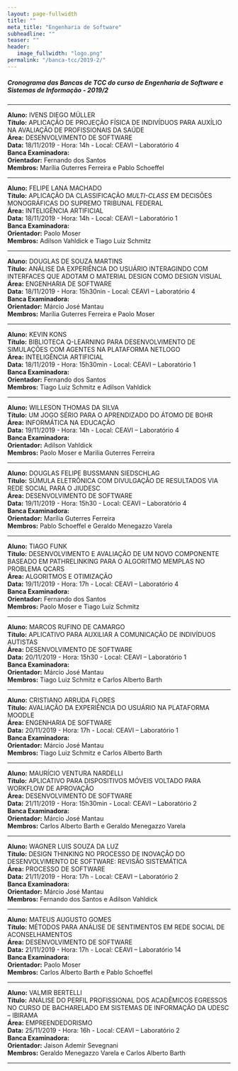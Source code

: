 ```yaml
---
layout: page-fullwidth
title: ""
meta_title: "Engenharia de Software"
subheadline: ""
teaser: ""
header:
   image_fullwidth: "logo.png"
permalink: "/banca-tcc/2019-2/"
---
```


##### **Cronograma das Bancas de TCC do curso de Engenharia de Software e Sistemas de Informação - 2019/2**

<hr>

**Aluno:** IVENS DIEGO MÜLLER
<br>
**Título:** APLICAÇÃO DE PROJEÇÃO FÍSICA DE INDIVÍDUOS PARA AUXÍLIO NA AVALIAÇÃO DE PROFISSIONAIS DA SAÚDE
<br>
**Área:** DESENVOLVIMENTO DE SOFTWARE
<br>
**Data:** 18/11/2019  -  Hora: 14h  - Local: CEAVI – Laboratório 4
<br>
**Banca Examinadora:**
<br>
**Orientador:** Fernando dos Santos
<br>
**Membros:** Marília Guterres Ferreira e Pablo Schoeffel              

<hr>

**Aluno:** FELIPE LANA MACHADO
<br>
**Título:** APLICAÇÃO DA CLASSIFICAÇÃO *MULTI-CLASS* EM DECISÕES MONOGRÁFICAS DO SUPREMO TRIBUNAL FEDERAL
<br>
**Área:** INTELIGÊNCIA ARTIFICIAL
<br>
**Data:** 18/11/2019  -  Hora: 14h  - Local: CEAVI – Laboratório 1
<br>
**Banca Examinadora:**
<br>
**Orientador:** Paolo Moser
<br>
**Membros:** Adilson Vahldick e Tiago Luiz Schmitz 

<hr>

**Aluno:** DOUGLAS DE SOUZA MARTINS
<br>
**Título:** ANÁLISE DA EXPERIÊNCIA DO USUÁRIO INTERAGINDO COM INTERFACES QUE ADOTAM O MATERIAL DESIGN COMO DESIGN VISUAL
<br>
**Área:** ENGENHARIA DE SOFTWARE
<br>
**Data:** 18/11/2019  -  Hora: 15h30nin  - Local: CEAVI – Laboratório 4
<br>
**Banca Examinadora:**
<br>
**Orientador:** Márcio José Mantau
<br>
**Membros:** Marília Guterres Ferreira e Paolo Moser  

<hr>

**Aluno:** KEVIN KONS
<br>
**Título:** BIBLIOTECA Q-LEARNING PARA DESENVOLVIMENTO DE SIMULAÇÕES COM AGENTES NA PLATAFORMA NETLOGO
<br>
**Área:** INTELIGÊNCIA ARTIFICIAL
<br>
**Data:** 18/11/2019  -  Hora: 15h30min  - Local: CEAVI – Laboratório 1
<br>
**Banca Examinadora:**
<br>
**Orientador:** Fernando dos Santos
<br>
**Membros:** Tiago Luiz Schmitz e Adilson Vahldick    

<hr>

**Aluno:** WILLESON THOMAS DA SILVA
<br>
**Título:** UM JOGO SÉRIO PARA O APRENDIZADO DO ÁTOMO DE BOHR
<br>
**Área:** INFORMÁTICA NA EDUCAÇÃO
<br>
**Data:** 19/11/2019  -  Hora: 14h  - Local: CEAVI – Laboratório 4
<br>
**Banca Examinadora:**
<br>
**Orientador:** Adilson Vahldick
<br>
**Membros:** Paolo Moser e Marilia Guterres Ferreira     

<hr>

**Aluno:** DOUGLAS FELIPE BUSSMANN SIEDSCHLAG
<br>
**Título:** SÚMULA ELETRÔNICA COM DIVULGAÇÃO DE RESULTADOS VIA REDE SOCIAL PARA O JIUDESC
<br>
**Área:** DESENVOLVIMENTO DE SOFTWARE
<br>
**Data:** 19/11/2019  -  Hora: 15h30  - Local: CEAVI – Laboratório 4
<br>
**Banca Examinadora:**
<br>
**Orientador:** Marília Guterres Ferreira
<br>
**Membros:** Pablo Schoeffel e Geraldo Menegazzo Varela       

<hr>

**Aluno:** TIAGO FUNK
<br>
**Título:** DESENVOLVIMENTO E AVALIAÇÃO DE UM NOVO COMPONENTE BASEADO EM PATHRELINKING PARA O ALGORITMO MEMPLAS NO PROBLEMA QCARS
<br>
**Área:** ALGORITMOS E OTIMIZAÇÃO
<br>
**Data:** 19/11/2019  -  Hora: 17h  - Local: CEAVI – Laboratório 4
<br>
**Banca Examinadora:**
<br>
**Orientador:** Fernando dos Santos
<br>
**Membros:** Paolo Moser e Tiago Luiz Schmitz      

<hr>

**Aluno:** MARCOS RUFINO DE CAMARGO
<br>
**Título:** APLICATIVO PARA AUXILIAR A COMUNICAÇÃO DE INDIVÍDUOS AUTISTAS
<br>
**Área:** DESENVOLVIMENTO DE SOFTWARE
<br>
**Data:** 20/11/2019  -  Hora: 15h30  - Local: CEAVI – Laboratório 1
<br>
**Banca Examinadora:**
<br>
**Orientador:** Márcio José Mantau
<br>
**Membros:** Tiago Luiz Schmitz e Carlos Alberto Barth     

<hr>

**Aluno:** CRISTIANO ARRUDA FLORES
<br>
**Título:** AVALIAÇÃO DA EXPERIÊNCIA DO USUÁRIO NA PLATAFORMA MOODLE
<br>
**Área:** ENGENHARIA DE SOFTWARE
<br>
**Data:** 20/11/2019  -  Hora: 17h  - Local: CEAVI – Laboratório 1
<br>
**Banca Examinadora:**
<br>
**Orientador:** Márcio José Mantau
<br>
**Membros:** Tiago Luiz Schmitz e Carlos Alberto Barth     

<hr>

**Aluno:** MAURÍCIO VENTURA NARDELLI
<br>
**Título:** APLICATIVO PARA DISPOSITIVOS MÓVEIS VOLTADO PARA WORKFLOW DE APROVAÇÃO
<br>
**Área:** DESENVOLVIMENTO DE SOFTWARE
<br>
**Data:** 21/11/2019  -  Hora: 15h30min  - Local: CEAVI – Laboratório 2
<br>
**Banca Examinadora:**
<br>
**Orientador:** Márcio José Mantau
<br>
**Membros:** Carlos Alberto Barth e Geraldo Menegazzo Varela  

<hr>

**Aluno:** WAGNER LUIS SOUZA DA LUZ
<br>
**Título:** DESIGN THINKING NO PROCESSO DE INOVAÇÃO DO DESENVOLVIMENTO DE SOFTWARE: REVISÃO SISTEMÁTICA
<br>
**Área:** PROCESSO DE SOFTWARE
<br>
**Data:** 21/11/2019  -  Hora: 17h  - Local: CEAVI – Laboratório 2
<br>
**Banca Examinadora:**
<br>
**Orientador:** Márcio José Mantau
<br>
**Membros:** Fernando dos Santos e Adilson Vahldick

<hr>

**Aluno:** MATEUS AUGUSTO GOMES
<br>
**Título:** MÉTODOS PARA ANÁLISE DE SENTIMENTOS EM REDE SOCIAL DE ACONSELHAMENTOS
<br>
**Área:** DESENVOLVIMENTO DE SOFTWARE
<br>
**Data:** 21/11/2019  -  Hora: 17h  - Local: CEAVI – Laboratório 14
<br>
**Banca Examinadora:**
<br>
**Orientador:** Paolo Moser
<br>
**Membros:** Carlos Alberto Barth e Pablo Schoeffel  

<hr>

**Aluno:** VALMIR BERTELLI
<br>
**Título:** ANÁLISE DO PERFIL PROFISSIONAL DOS ACADÊMICOS EGRESSOS NO CURSO DE BACHARELADO EM SISTEMAS DE INFORMAÇÃO DA UDESC – IBIRAMA
<br>
**Área:** EMPREENDEDORISMO
<br>
**Data:** 25/11/2019  -  Hora: 16h  - Local: CEAVI – Laboratório 2
<br>
**Banca Examinadora:**
<br>
**Orientador:** Jaison Ademir Sevegnani
<br>
**Membros:** Geraldo Menegazzo Varela e Carlos Alberto Barth     

<hr>